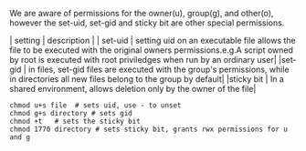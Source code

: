 We are aware of permissions for the owner(u), group(g), and other(o), however
the set-uid, set-gid and sticky bit are other special permissions.

| setting | description |
| set-uid | setting uid on an executable file allows the file to be executed
with the original owners permissions.e.g.A script owned by root is executed
with root priviledges when run by an ordinary user|
|set-gid  | in files, set-gid files are executed with the group's permissions,
while in directories all new files belong to the group by default|
|sticky bit | In a shared environment, allows deletion only by the owner of the
file|

```
chmod u+s file  # sets uid, use - to unset
chmod g+s directory # sets gid
chmod +t   # sets the sticky bit
chmod 1770 directory # sets sticky bit, grants rwx permissions for u and g
```
